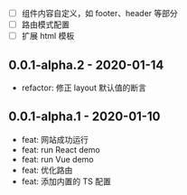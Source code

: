 - [ ] 组件内容自定义，如 footer、header 等部分
- [ ] 路由模式配置
- [ ] 扩展 html 模板

## 0.0.1-alpha.2 - 2020-01-14

- refactor: 修正 layout 默认值的断言

## 0.0.1-alpha.1 - 2020-01-10

- feat: 网站成功运行
- feat: run React demo
- feat: run Vue demo
- feat: 优化路由
- feat: 添加内置的 TS 配置
